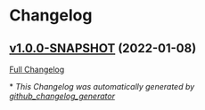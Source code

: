 # Changelog

## [v1.0.0-SNAPSHOT](https://github.com/NASA-PDS/big-data-harvest-client/tree/v1.0.0-SNAPSHOT) (2022-01-08)

[Full Changelog](https://github.com/NASA-PDS/big-data-harvest-client/compare/f21d28932d4e224d97686ac49fc2e4620a8c93fa...v1.0.0-SNAPSHOT)



\* *This Changelog was automatically generated by [github_changelog_generator](https://github.com/github-changelog-generator/github-changelog-generator)*

